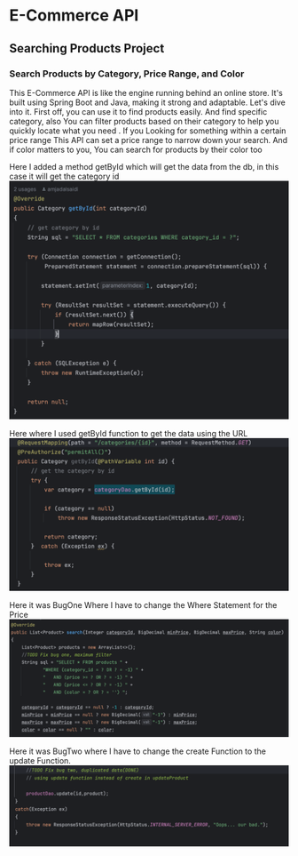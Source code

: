 
# E-Commerce API

## Searching Products Project

### Search Products by Category, Price Range, and Color


This E-Commerce API is like the engine running behind an online store. It's built using Spring Boot and Java, making it strong and adaptable. Let's dive into it.
First off, you can use it to find products easily. And find specific category, also You can filter products based on their category to help  you quickly locate what you need . If you Looking for something within a certain price range  This API can   set a price range to narrow down your search. And if color matters to you, You can search for products by their color too


Here I added a method getById which will get the data from the db,
in this case it will get the category id
![MySCDAo getByID.png](MySCDAo%20getByID.png)

Here where I used getById function to get the data using the URL
![CController Get.png](CController%20Get.png)


Here it was BugOne Where I have to change the Where Statement for the Price
![Bug One `.png](Bug%20One%20%60.png)




Here it was BugTwo where I have to change the create Function to the update Function. 
![BugTwo.png](BugTwo.png)


